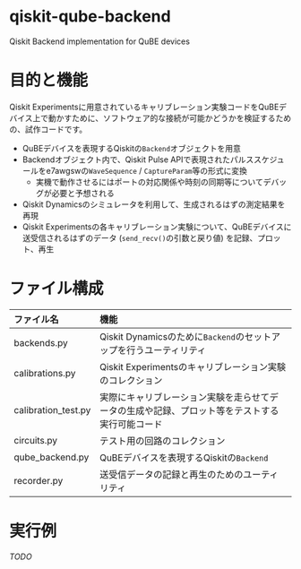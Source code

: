# qiskit-qube-backend
Qiskit Backend implementation for QuBE devices

# 目的と機能

Qiskit Experimentsに用意されているキャリブレーション実験コードをQuBEデバイス上で動かすために、ソフトウェア的な接続が可能かどうかを検証するための、試作コードです。

- QuBEデバイスを表現するQiskitの`Backend`オブジェクトを用意
- Backendオブジェクト内で、Qiskit Pulse APIで表現されたパルススケジュールをe7awgswの`WaveSequence` / `CaptureParam`等の形式に変換
    - 実機で動作させるにはポートの対応関係や時刻の同期等についてデバッグが必要と予想される
- Qiskit Dynamicsのシミュレータを利用して、生成されるはずの測定結果を再現
- Qiskit Experimentsの各キャリブレーション実験について、QuBEデバイスに送受信されるはずのデータ (`send_recv()`の引数と戻り値) を記録、プロット、再生

# ファイル構成

|ファイル名|機能|
|:--|:--|
|backends.py|Qiskit Dynamicsのために`Backend`のセットアップを行うユーティリティ|
|calibrations.py|Qiskit Experimentsのキャリブレーション実験のコレクション|
|calibration\_test.py|実際にキャリブレーション実験を走らせてデータの生成や記録、プロット等をテストする実行可能コード|
|circuits.py|テスト用の回路のコレクション|
|qube\_backend.py|QuBEデバイスを表現するQiskitの`Backend`|
|recorder.py|送受信データの記録と再生のためのユーティリティ|

# 実行例

*TODO*

